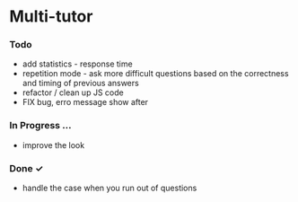 # Multi-tutor

### Todo

- add statistics - response time  
- repetition mode - ask more difficult questions based on the correctness and timing of previous answers  
- refactor / clean up JS code  
- FIX bug, erro message show after 

### In Progress ...
- improve the look


### Done ✓
- handle the case when you run out of questions

